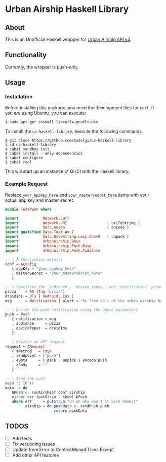 # Urban Airship Haskell Library

## About

This is an Unofficial Haskell wrapper for
[Urban Airship API v3](http://docs.urbanairship.com/api/ua.html).


## Functionality

Currently, the wrapper is push-only.

## Usage

### Installation

Before installing this package, you need the development files for `curl`. If you are using Ubuntu, you can execute:

```
$ sudo apt-get install libcurl4-gnutls-dev
```

To install the `ua-haskell-library`, execute the following commands.

```
$ git clone https://github.com/madelgi/ua-haskell-library
$ cd ua-haskell-library
$ cabal sandbox init
$ cabal install --only-dependencies
$ cabal configure
$ cabal repl
```

This will start up an instance of GHCI with the Haskell library.


### Example Request

Replace `your_appkey_here` and `your_mastersecret_here` items with your actual app key and master secret.

```haskell
module TestPush where

import           Network.Curl
import           Network.URI                  ( uriToString )
import           Data.Aeson                   ( encode )
import qualified Data.Text as T
import           Data.ByteString.Lazy.Char8   ( unpack )
import           UrbanAirship.Base
import           UrbanAirship.Push.Base
import           UrbanAirship.Push.Audience

-- | Authorization details
conf = AConfig
   { appKey = "your_appkey_here"
   , masterSecret = "your_mastersecret_here"
   }

-- | Specifies the `audience`, `device_types`, and `notification` parameters
pizza    = AS (Tag "pizza")
droidIos = DTs [ Android, Ios ]
msg      = Notification { alert = "hi from v0.1 of the urban airship haskell lib" }

-- | Builds the push notification using the above parameters
push = Push
   { notification = msg
   , audience     = pizza
   , deviceTypes  = droidIos
   }

-- | Creates an API request
request = ARequest
   { aMethod   = POST
   , aEndpoint = ["push"]
   , aData     = T.pack . unpack $ encode push
   , aBody     = ""
   }

-- | Send the push
main :: IO ()
main  = do
   bPush <- runAirshipT conf airship
   either err (putStrLn . show) bPush
   where err _   = putStrLn "Uh oh why won't it work dammit"
         airship = do pushData <- sendPush push
                      return pushData

```

## TODOS

- [ ] Add tests
- [ ] Fix versioning issues
- [ ] Update from Error to Control.Monad.Trans.Except
- [ ] Add other API features
